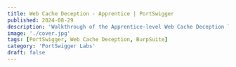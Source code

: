 ```yaml
---
title: Web Cache Deception - Apprentice | PortSwigger
published: 2024-08-29
description: 'Walkthrough of the Apprentice-level Web Cache Deception lab from PortSwigger Academy, including proxy setup, login, and exploitation steps.'
image: './cover.jpg'
tags: [PortSwigger, Web Cache Deception, BurpSuite]
category: 'PortSwigger Labs'
draft: false
---
```

